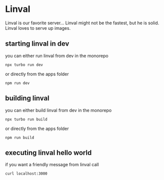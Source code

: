 # Linval
Linval is our favorite server...
Linval might not be the fastest, but he is solid.
Linval loves to serve up images.

## starting linval in dev
you can either run linval from dev in the monorepo

```
npx turbo run dev
```

or directly from the apps folder

```
npm run dev
```

## building linval
you can either build linval from dev in the monorepo

```
npx turbo run build
```

or directly from the apps folder

```
npm run build
```

## executing linval hello world
if you want a friendly message from linval call

```
curl localhost:3000
```


